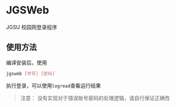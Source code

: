 # JGSWeb
JGSU 校园网登录程序

## 使用方法

编译安装后，使用

```bash
jgsweb [学号] [密码]
```

执行登录，可以使用`logread`查看运行结果

> 注意： 没有实现对于错误账号密码的处理逻辑，请自行保证正确性
